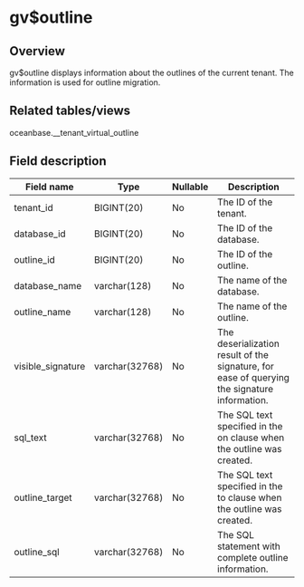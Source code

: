 gv$outline 
===============================



Overview 
-----------------

gv$outline displays information about the outlines of the current tenant. The information is used for outline migration. 

Related tables/views 
-----------------------------

oceanbase.__tenant_virtual_outline

Field description 
--------------------------



|  **Field name**   |    **Type**    | **Nullable** |                                       **Description**                                        |
|-------------------|----------------|--------------|----------------------------------------------------------------------------------------------|
| tenant_id         | BIGINT(20)     | No           | The ID of the tenant.                                                                        |
| database_id       | BIGINT(20)     | No           | The ID of the database.                                                                      |
| outline_id        | BIGINT(20)     | No           | The ID of the outline.                                                                       |
| database_name     | varchar(128)   | No           | The name of the database.                                                                    |
| outline_name      | varchar(128)   | No           | The name of the outline.                                                                     |
| visible_signature | varchar(32768) | No           | The deserialization result of the signature, for ease of querying the signature information. |
| sql_text          | varchar(32768) | No           | The SQL text specified in the on clause when the outline was created.                        |
| outline_target    | varchar(32768) | No           | The SQL text specified in the to clause when the outline was created.                        |
| outline_sql       | varchar(32768) | No           | The SQL statement with complete outline information.                                         |



